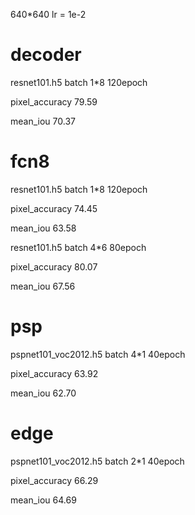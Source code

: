 640*640
lr = 1e-2

# decoder
resnet101.h5 batch 1*8  120epoch

pixel_accuracy       79.59
 
mean_iou             70.37

# fcn8
resnet101.h5 batch 1*8 120epoch

pixel_accuracy       74.45 

mean_iou             63.58

resnet101.h5 batch 4*6 80epoch

pixel_accuracy       80.07
 
mean_iou             67.56

# psp
pspnet101_voc2012.h5 batch 4*1 40epoch

pixel_accuracy       63.92 

mean_iou             62.70

# edge
pspnet101_voc2012.h5 batch 2*1 40epoch

pixel_accuracy       66.29 

mean_iou             64.69

